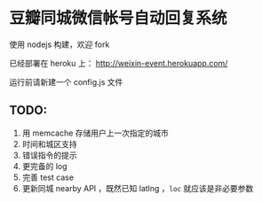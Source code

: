 # 豆瓣同城微信帐号自动回复系统

使用 nodejs 构建，欢迎 fork

已经部署在 heroku 上： http://weixin-event.herokuapp.com/

运行前请新建一个 config.js 文件

## TODO:

1. 用 memcache 存储用户上一次指定的城市
2. 时间和城区支持
3. 错误指令的提示
4. 更完备的 log
5. 完善 test case
6. 更新同城 nearby API ，既然已知 latlng ，`loc` 就应该是非必要参数

